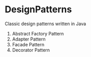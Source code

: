DesignPatterns
==============

Classic design patterns written in Java

1. Abstract Factory Pattern
2. Adapter Pattern
3. Facade Pattern
4. Decorator Pattern
